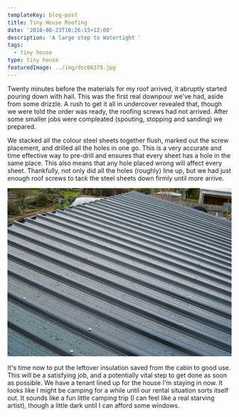 ```yaml
---
templateKey: blog-post
title: Tiny House Roofing
date: '2018-08-23T10:26:15+12:00'
description: 'A large step to Watertight '
tags:
  - tiny house
type: tiny house
featuredImage: ../img/dsc06379.jpg
---
```

Twenty minutes before the materials for my roof arrived, it abruptly started pouring down with hail. This was the first real downpour we've had, aside from some drizzle. A rush to get it all in undercover revealed that, though we were told the order was ready, the roofing screws had not arrived. After some smaller jobs were compleated (spouting, stopping and sanding) we prepared. 



We stacked all the colour steel sheets together flush, marked out the screw placement, and drilled all the holes in one go. This is a very accurate and time effective way to pre-drill and ensures that every sheet has a hole in the same place. This also means that any hole placed wrong will affect every sheet. Thankfully, not only did all the holes (roughly) line up, but we had just enough roof screws to tack the steel sheets down firmly until more arrive.

![Deep dark colour steel roofing for a tiny house](/src/pages/img/dsc06385.jpg)

It's time now to put the leftover insulation saved from the cabin to good use. This will be a satisfying job, and a potentially vital step to get done as soon as possible. We have a tenant lined up for the house I'm staying in now. It looks like I might be camping for a while until our rental situation sorts itself out. It sounds like a fun little camping trip (I can feel like a real starving artist), though a little dark until I can afford some windows.
